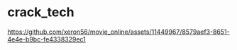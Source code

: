 # crack_tech
 






https://github.com/xeron56/movie_online/assets/11449967/8579aef3-8651-4e4e-b9bc-fe4338329ec1

